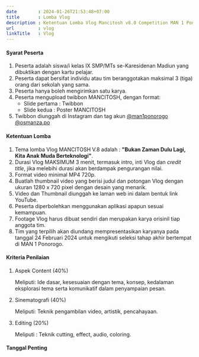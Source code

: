 ```yaml
---
date        : 2024-01-26T21:53:48+07:00
title       : Lomba Vlog
description : Ketentuan Lomba Vlog Mancitosh v8.0 Competition MAN 1 Ponorogo
url         : vlog
linkTitle   : Vlog
---
```


#### Syarat Peserta

1. Peserta adalah siswa/i kelas IX SMP/MTs se-Karesidenan Madiun yang dibuktikan dengan kartu pelajar.
2. Peserta dapat bersifat individu atau tim beranggotakan maksimal 3 (tiga) orang dari sekolah yang sama.
3. Peserta hanya boleh mengirimkan satu karya.
4. Peserta mengupload twibbon MANCITOSH, dengan format:
   - Slide pertama : Twibbon
   - Slide kedua : Poster MANCITOSH
5. Twibbon diunggah di Instagram dan tag akun [@man1ponorogo](https://instagram.com/man1ponorogo) [@osmanza.po](https://instagram.com/osmanza.po)

#### Ketentuan Lomba

1. Tema lomba Vlog MANCITOSH V.8 adalah : **"Bukan Zaman Dulu Lagi, Kita Anak Muda Berteknologi"**.
2. Durasi Vlog MAKSIMUM 3 menit, termasuk intro, inti Vlog dan *credit title*, jika melebihi durasi akan berdampak pengurangan nilai.
3. Format video minimal MP4 720p.
4. Buatlah thumbnail video yang berisi judul dan potongan Vlog dengan ukuran 1280 x 720 pixel dengan desain yang menarik.
5. Video dan Thumbnail diunggah ke laman web ini dalam bentuk link YouTube.
6. Peserta diperbolehkan menggunakan aplikasi apapun sesuai kemampuan.
7. Footage Vlog harus dibuat sendiri dan merupakan karya orisinil tiap anggota tim.
8. Tim yang terpilih akan diundang mempresentasikan karyanya pada tanggal 24 Februari 2024 untuk mengikuti seleksi tahap akhir bertempat di MAN 1 Ponorogo.

#### Kriteria Penilaian

1. Aspek Content (40%)

    Meliputi: Ide dasar, kesesuaian dengan tema, konsep, kedalaman eksplorasi tema serta komunikatif dalam penyampaian pesan.

2. Sinematografi (40%)

    Meliputi: Teknik pengambilan video, artistik, pencahayaan.

3. Editing (20%)

    Meliputi : Teknik cutting, effect, audio, coloring.

#### Tanggal Penting

